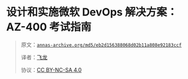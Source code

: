 # 设计和实施微软 DevOps 解决方案：AZ-400 考试指南

> 原文：[`annas-archive.org/md5/eb2d156388068d02b11a808e92183ccf`](https://annas-archive.org/md5/eb2d156388068d02b11a808e92183ccf)
> 
> 译者：[飞龙](https://github.com/wizardforcel)
> 
> 协议：[CC BY-NC-SA 4.0](http://creativecommons.org/licenses/by-nc-sa/4.0/)